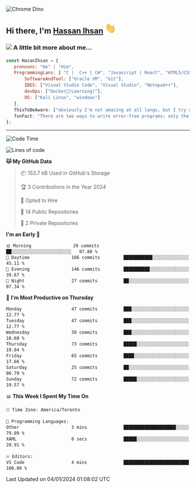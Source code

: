  <!--
**HasanIhsan/HasanIhsan** is a ✨ _special_ ✨ repository because its `README.md` (this file) appears on your GitHub profile.
-->

![Chrome Dino](https://mir-s3-cdn-cf.behance.net/project_modules/max_1200/4ff07986208593.5d9a654e92f36.gif)


<h2 align="left">Hi there, I'm <a href="https://www.linkedin.com/in/hassan-ihsan-045b11231/" target="_blank" rel="noopener noreferrer">Hassan Ihsan</a> <img src="https://raw.githubusercontent.com/ABSphreak/ABSphreak/master/gifs/Hi.gif" height="30" />
 
 
 ### <img src="https://media.giphy.com/media/VgCDAzcKvsR6OM0uWg/giphy.gif" width="50"> A little bit more about me...  
 
 ```javascript
const HasanIhsan = {
    pronouns: "He" | "Him",
    ProgrammingLans: [ "C |  C++ | C#", "Javascript | React", "HTML5/CSS", "JSON", "Java"],
        SoftwareAndTool: ["Oracle VM", "Git"],
        IDES: ["Visual Studio Code", "Visual Studio", "Notepad++"],
        devOps: ["Docker🐳(Learning)"], 
        OS: ["Kali Linux", "windows"]
    },
    ThisToBeAware: ["obviously I'm not amazing at all langs, but I try my best not to go rusty"], 
    funFact: "There are two ways to write error-free programs; only the third one works"
};
```
 
 --- 

<!--START_SECTION:waka-->
![Code Time](http://img.shields.io/badge/Code%20Time-260%20hrs%2039%20mins-blue)

![Lines of code](https://img.shields.io/badge/From%20Hello%20World%20I%27ve%20Written-1.1%20million%20lines%20of%20code-blue)

**🐱 My GitHub Data** 

> 📦 153.7 kB Used in GitHub's Storage 
 > 
> 🏆 3 Contributions in the Year 2024
 > 
> 💼 Opted to Hire
 > 
> 📜 14 Public Repositories 
 > 
> 🔑 2 Private Repositories 
 > 
**I'm an Early 🐤** 

```text
🌞 Morning                29 commits          ██░░░░░░░░░░░░░░░░░░░░░░░   07.88 % 
🌆 Daytime                166 commits         ███████████░░░░░░░░░░░░░░   45.11 % 
🌃 Evening                146 commits         ██████████░░░░░░░░░░░░░░░   39.67 % 
🌙 Night                  27 commits          ██░░░░░░░░░░░░░░░░░░░░░░░   07.34 % 
```
📅 **I'm Most Productive on Thursday** 

```text
Monday                   47 commits          ███░░░░░░░░░░░░░░░░░░░░░░   12.77 % 
Tuesday                  47 commits          ███░░░░░░░░░░░░░░░░░░░░░░   12.77 % 
Wednesday                39 commits          ███░░░░░░░░░░░░░░░░░░░░░░   10.60 % 
Thursday                 73 commits          █████░░░░░░░░░░░░░░░░░░░░   19.84 % 
Friday                   65 commits          ████░░░░░░░░░░░░░░░░░░░░░   17.66 % 
Saturday                 25 commits          ██░░░░░░░░░░░░░░░░░░░░░░░   06.79 % 
Sunday                   72 commits          █████░░░░░░░░░░░░░░░░░░░░   19.57 % 
```


📊 **This Week I Spent My Time On** 

```text
🕑︎ Time Zone: America/Toronto

💬 Programming Languages: 
Other                    3 mins              ████████████████████░░░░░   79.09 % 
XAML                     0 secs              █████░░░░░░░░░░░░░░░░░░░░   20.91 % 

🔥 Editors: 
VS Code                  4 mins              █████████████████████████   100.00 % 
```


 Last Updated on 04/01/2024 01:08:02 UTC
<!--END_SECTION:waka-->
 
 
